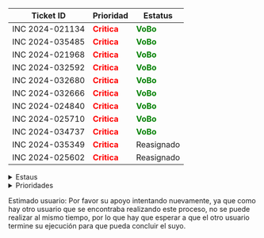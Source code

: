 | Ticket ID | Prioridad | Estatus     |
|-----------|------------------|------------|
| INC 2024-021134 | <span style="color:red">**Critica**</span> | <span style="color:green">**VoBo**</span> |
| INC 2024-035485 | <span style="color:red">**Critica**</span> | <span style="color:green">**VoBo**</span> |
| INC 2024-021968 | <span style="color:red">**Critica**</span> | <span style="color:green">**VoBo**</span> |
| INC 2024-032592 | <span style="color:red">**Critica**</span> | <span style="color:green">**VoBo**</span> |
| INC 2024-032680 | <span style="color:red">**Critica**</span> | <span style="color:green">**VoBo**</span> |
| INC 2024-032666 | <span style="color:red">**Critica**</span> | <span style="color:green">**VoBo**</span> |
| INC 2024-024840 | <span style="color:red">**Critica**</span> | <span style="color:green">**VoBo**</span> |
| INC 2024-025710 | <span style="color:red">**Critica**</span> | <span style="color:green">**VoBo**</span> |
| INC 2024-034737 | <span style="color:red">**Critica**</span> | <span style="color:green">**VoBo**</span> |
| INC 2024-035349 | <span style="color:red">**Critica**</span> | Reasignado |
| INC 2024-025602 | <span style="color:red">**Critica**</span> | Reasignado |


<details>
  <summary>Estaus</summary>
  
  | Ticket ID | Descripción del Problema                                       |
  |-----------|-----------------------------------------------------------------|
  | <span style="color:blue">**Cerrada**</span> | Se finalizo el ticket  |
  | <span style="color:green">**VoBo**</span> | Esperando el visto bueno del usuario  |
  | En proceso       | Error al procesar pago de factura |
  | Accion de Usuario | Esperando mas informacion por parte del usuario ya sea datos o anexar imagenes o pdf|
  | Pregunta a Valeria | Duda que me hace falta comprender del todo sobre el caso |
  | Duda para Daniel | Dudas que le mando a Daniel por correo |
  | Enviado a Claudia | Casos que se le envian a Claudia para su atencion |
  | Enviado a Daniel | Casos que se le envian a Daniel para su atencion  |
  | Junta de las 3 | Dudas que se preguntan a Daniel en la junta |
  | Anexar VoBo | Falta que el usuario anexe el visto bueno |
  | No he resuelto de este tipo | Hace fala explicacion de casos que no he atendido |
  | Falta documentacion | Casos de los cuales no se ha generado o la documentacion no esta explicada del todo bien |
  | Reasignado |  |

</details>

<details>
  <summary>Prioridades</summary>
  
  | Prioridad | Descripción                                   |
  |-----------|-----------------------------------------------------------------|
  | <span style="color:red">**Critica**</span>       | Tickets de mayo importancia y con los cuales contamos con poco tiempo para atender|
  | <span style="color:orange">**Alta**</span>       | Tickets que son importantes pero pueden esperar si hay demaciados Criticos |
  | <span style="color:yellow">**Media**</span>       | Tickets con importancia pero suelen poder esperar dias |
  | <span style="color:blue">**Baja**</span>       | Tikects de menor importancia y que por lo regular se antienden al final |
</details>


Estimado usuario: Por favor su apoyo intentando nuevamente, ya que como hay otro usuario que se encontraba realizando este proceso, no se puede realizar al mismo tiempo, por lo que hay que esperar a que el otro usuario termine su ejecución para que pueda concluir el suyo.

